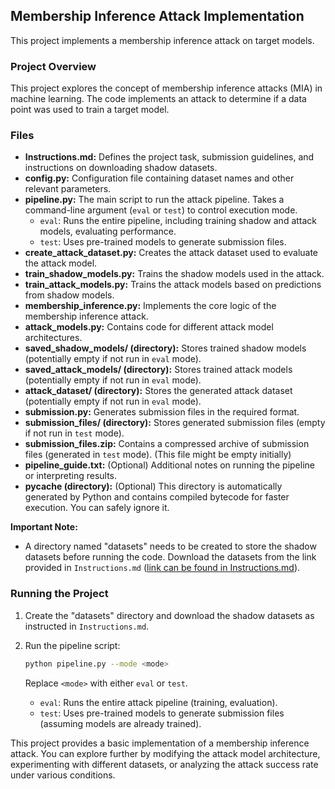 ## Membership Inference Attack Implementation

This project implements a membership inference attack on target models.

### Project Overview

This project explores the concept of membership inference attacks (MIA) in machine learning. The code implements an attack to determine if a data point was used to train a target model.

### Files

* **Instructions.md:** Defines the project task, submission guidelines, and instructions on downloading shadow datasets.
* **config.py:** Configuration file containing dataset names and other relevant parameters.
* **pipeline.py:** The main script to run the attack pipeline. Takes a command-line argument (`eval` or `test`) to control execution mode.
    * `eval`: Runs the entire pipeline, including training shadow and attack models, evaluating performance.
    * `test`: Uses pre-trained models to generate submission files.
* **create_attack_dataset.py:** Creates the attack dataset used to evaluate the attack model.
* **train_shadow_models.py:** Trains the shadow models used in the attack.
* **train_attack_models.py:** Trains the attack models based on predictions from shadow models.
* **membership_inference.py:** Implements the core logic of the membership inference attack.
* **attack_models.py:** Contains code for different attack model architectures.
* **saved_shadow_models/ (directory):** Stores trained shadow models (potentially empty if not run in `eval` mode).
* **saved_attack_models/ (directory):** Stores trained attack models (potentially empty if not run in `eval` mode).
* **attack_dataset/ (directory):** Stores the generated attack dataset (potentially empty if not run in `eval` mode).
* **submission.py:** Generates submission files in the required format.
* **submission_files/ (directory):** Stores generated submission files (empty if not run in `test` mode).
* **submission_files.zip:** Contains a compressed archive of submission files (generated in `test` mode). (This file might be empty initially)
* **pipeline_guide.txt:** (Optional) Additional notes on running the pipeline or interpreting results.
* **__pycache__ (directory):** (Optional) This directory is automatically generated by Python and contains compiled bytecode for faster execution. You can safely ignore it.


**Important Note:**

* A directory named "datasets" needs to be created to store the shadow datasets before running the code. Download the datasets from the link provided in `Instructions.md` ([link can be found in Instructions.md](https://drive.google.com/drive/folders/1LZhRnyw9aJ2NzKpIRqJdZACAQpN5ulTY)).


### Running the Project

1. Create the "datasets" directory and download the shadow datasets as instructed in `Instructions.md`.
2. Run the pipeline script:

   ```bash
   python pipeline.py --mode <mode>
   ```

   Replace `<mode>` with either `eval` or `test`.
     * `eval`: Runs the entire attack pipeline (training, evaluation).
     * `test`: Uses pre-trained models to generate submission files (assuming models are already trained).

This project provides a basic implementation of a membership inference attack. You can explore further by modifying the attack model architecture, experimenting with different datasets, or analyzing the attack success rate under various conditions.
